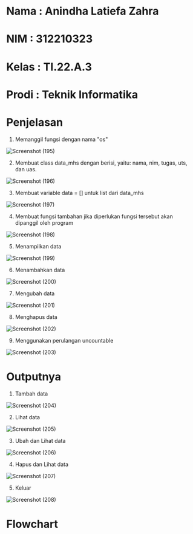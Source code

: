 # Nama : Anindha Latiefa Zahra
# NIM : 312210323
# Kelas : TI.22.A.3
# Prodi : Teknik Informatika
# Penjelasan
1. Memanggil fungsi dengan nama "os"

![Screenshot (195)](https://user-images.githubusercontent.com/115516800/206909249-daab351d-c6cb-4c32-90fb-77974401d7d0.png)

2. Membuat class data_mhs dengan berisi, yaitu: nama, nim, tugas, uts, dan uas.

![Screenshot (196)](https://user-images.githubusercontent.com/115516800/206909326-08f0cd69-80d5-485f-ba86-93c339663537.png)

3. Membuat variable data = [] untuk list dari data_mhs

![Screenshot (197)](https://user-images.githubusercontent.com/115516800/206909403-b710cd7b-5b05-4635-beb0-c2dfa37c24ae.png)

4. Membuat fungsi tambahan jika diperlukan fungsi tersebut akan dipanggil oleh program

![Screenshot (198)](https://user-images.githubusercontent.com/115516800/206909481-9d4118b2-5aed-4e56-9865-b353984f6b2f.png)

5. Menampilkan data

![Screenshot (199)](https://user-images.githubusercontent.com/115516800/206909524-80fbb1bb-0764-4c3c-ba3e-834b92e4adc6.png)

6. Menambahkan data

![Screenshot (200)](https://user-images.githubusercontent.com/115516800/206909563-3d6fe892-22a3-4b4b-8162-f5b12e0231d8.png)

7. Mengubah data 

![Screenshot (201)](https://user-images.githubusercontent.com/115516800/206909608-c1c5e9bd-a459-4654-aa40-6bc9852a2949.png)

8. Menghapus data

![Screenshot (202)](https://user-images.githubusercontent.com/115516800/206909659-7df72740-4009-4248-857e-b694487df399.png)

9. Menggunakan perulangan uncountable

![Screenshot (203)](https://user-images.githubusercontent.com/115516800/206909742-dd37535a-9ab5-4fa8-b366-28bc3bb030bd.png)

# Outputnya
1. Tambah data

![Screenshot (204)](https://user-images.githubusercontent.com/115516800/206909863-0989a0aa-ec53-4183-9a4c-003fbd75d856.png)

2. Lihat data

![Screenshot (205)](https://user-images.githubusercontent.com/115516800/206909918-16f6f850-afb9-4582-b7cc-96a0d388e501.png)

3. Ubah dan Lihat data 

![Screenshot (206)](https://user-images.githubusercontent.com/115516800/206909980-dbe2eb02-5117-43e9-a78a-b921d28f5b5f.png)

4. Hapus dan Lihat data

![Screenshot (207)](https://user-images.githubusercontent.com/115516800/206910025-9b227669-3983-4101-85ce-75eab597d0bb.png)

5. Keluar 

![Screenshot (208)](https://user-images.githubusercontent.com/115516800/206910079-13fd26d7-7abd-4561-ac88-3e2f1323c2ae.png)

# Flowchart
